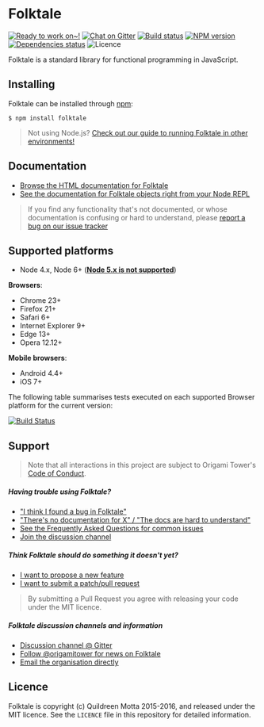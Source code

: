 Folktale
=======

[![Ready to work on~!](https://img.shields.io/waffle/label/origamitower/folktale/ready.svg?style=flat-square)](http://waffle.io/origamitower/folktale)
[![Chat on Gitter](https://img.shields.io/gitter/room/folktale/discussion.svg?style=flat-square)](https://gitter.im/folktale/discussion)
[![Build status](https://img.shields.io/travis/origamitower/folktale/master.svg?style=flat-square)](https://travis-ci.org/origamitower/folktale)
[![NPM version](https://img.shields.io/npm/v/folktale.svg?style=flat-square)](https://npmjs.org/package/folktale)
[![Dependencies status](https://img.shields.io/david/origamitower/folktale.svg?style=flat-square)](https://david-dm.org/origamitower/folktale)
![Licence](https://img.shields.io/npm/l/folktale.svg?style=flat-square&label=licence)


Folktale is a standard library for functional programming in JavaScript.


## Installing

Folktale can be installed through [npm][]:

    $ npm install folktale

> Not using Node.js? [Check out our guide to running Folktale in other environments!][install]


## Documentation

  - [Browse the HTML documentation for Folktale](http://origamitower.github.io/folktale)
  - [See the documentation for Folktale objects right from your Node REPL][repl]

> If you find any functionality that's not documented, or whose documentation
> is confusing or hard to understand, please [report a bug on our issue tracker][bug]


## Supported platforms

  - Node 4.x, Node 6+ ([**Node 5.x is not supported**](https://github.com/origamitower/folktale/issues/47))


**Browsers**:
  - Chrome 23+
  - Firefox 21+
  - Safari 6+
  - Internet Explorer 9+
  - Edge 13+
  - Opera 12.12+

**Mobile browsers**:
  - Android 4.4+
  - iOS 7+


The following table summarises tests executed on each supported Browser platform for the current version:

[![Build Status](https://saucelabs.com/browser-matrix/robotlolita.svg)](https://saucelabs.com/u/robotlolita)


## Support

> Note that all interactions in this project are subject to Origami Tower's
> [Code of Conduct](https://github.com/origamitower/folktale/blob/master/CODE_OF_CONDUCT.md).

##### Having trouble using Folktale?

  - ["I think I found a bug in Folktale"][bug]
  - ["There's no documentation for X" / "The docs are hard to understand"][bug]
  - [See the Frequently Asked Questions for common issues][faq]
  - [Join the discussion channel][gitter]


##### Think Folktale should do something it doesn't yet?

  - [I want to propose a new feature][feat]
  - [I want to submit a patch/pull request][pr]

> By submitting a Pull Request you agree with releasing your code under the MIT licence.

##### Folktale discussion channels and information

  - [Discussion channel @ Gitter][gitter]
  - [Follow @origamitower for news on Folktale](https://twitter.com/OrigamiTower)
  - [Email the organisation directly](mailto:contact@origamitower.com)

## Licence

Folktale is copyright (c) Quildreen Motta 2015-2016, and released under the MIT licence.
See the `LICENCE` file in this repository for detailed information.

[npm]: https://www.npmjs.com
[bug]: https://github.com/origamitower/folktale/issues/new
[gitter]: https://gitter.im/folktale/discussion
[install]: http://origamitower.github.io/folktale/api/en/guides.installing-folktale.html
[faq]: http://origamitower.github.io/folktale/api/en/guides.frequently-asked-questions.html
[feat]: http://origamitower.github.io/folktale/api/en/guides.requesting-new-features.html
[pr]: http://origamitower.github.io/folktale/api/en/folktale.html#cat-3-contributing
[repl]: https://github.com/origamitower/folktale/wiki/REPL-documentation

